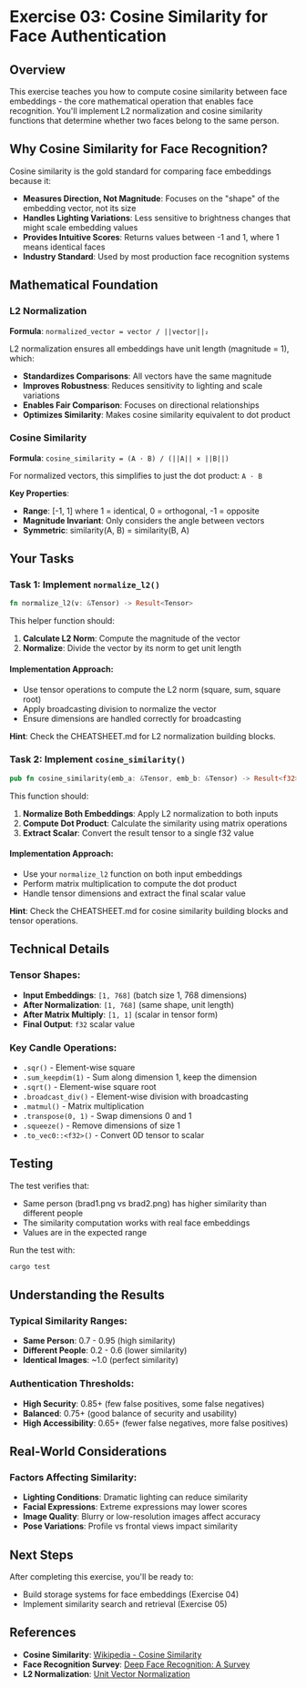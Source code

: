 # Exercise 03: Cosine Similarity for Face Authentication

## Overview

This exercise teaches you how to compute cosine similarity between face embeddings - the core mathematical operation that enables face recognition. You'll implement L2 normalization and cosine similarity functions that determine whether two faces belong to the same person.

## Why Cosine Similarity for Face Recognition?

Cosine similarity is the gold standard for comparing face embeddings because it:

- **Measures Direction, Not Magnitude**: Focuses on the "shape" of the embedding vector, not its size
- **Handles Lighting Variations**: Less sensitive to brightness changes that might scale embedding values
- **Provides Intuitive Scores**: Returns values between -1 and 1, where 1 means identical faces
- **Industry Standard**: Used by most production face recognition systems

## Mathematical Foundation

### L2 Normalization
**Formula**: `normalized_vector = vector / ||vector||₂`

L2 normalization ensures all embeddings have unit length (magnitude = 1), which:
- **Standardizes Comparisons**: All vectors have the same magnitude
- **Improves Robustness**: Reduces sensitivity to lighting and scale variations
- **Enables Fair Comparison**: Focuses on directional relationships
- **Optimizes Similarity**: Makes cosine similarity equivalent to dot product

### Cosine Similarity
**Formula**: `cosine_similarity = (A · B) / (||A|| × ||B||)`

For normalized vectors, this simplifies to just the dot product: `A · B`

**Key Properties**:
- **Range**: [-1, 1] where 1 = identical, 0 = orthogonal, -1 = opposite
- **Magnitude Invariant**: Only considers the angle between vectors
- **Symmetric**: similarity(A, B) = similarity(B, A)

## Your Tasks

### Task 1: Implement `normalize_l2()`

```rust
fn normalize_l2(v: &Tensor) -> Result<Tensor>
```

This helper function should:
1. **Calculate L2 Norm**: Compute the magnitude of the vector
2. **Normalize**: Divide the vector by its norm to get unit length

#### Implementation Approach:
- Use tensor operations to compute the L2 norm (square, sum, square root)
- Apply broadcasting division to normalize the vector
- Ensure dimensions are handled correctly for broadcasting

**Hint**: Check the CHEATSHEET.md for L2 normalization building blocks.

### Task 2: Implement `cosine_similarity()`

```rust
pub fn cosine_similarity(emb_a: &Tensor, emb_b: &Tensor) -> Result<f32>
```

This function should:
1. **Normalize Both Embeddings**: Apply L2 normalization to both inputs
2. **Compute Dot Product**: Calculate the similarity using matrix operations
3. **Extract Scalar**: Convert the result tensor to a single f32 value

#### Implementation Approach:
- Use your `normalize_l2` function on both input embeddings
- Perform matrix multiplication to compute the dot product
- Handle tensor dimensions and extract the final scalar value

**Hint**: Check the CHEATSHEET.md for cosine similarity building blocks and tensor operations.

## Technical Details

### Tensor Shapes:
- **Input Embeddings**: `[1, 768]` (batch size 1, 768 dimensions)
- **After Normalization**: `[1, 768]` (same shape, unit length)
- **After Matrix Multiply**: `[1, 1]` (scalar in tensor form)
- **Final Output**: `f32` scalar value

### Key Candle Operations:
- `.sqr()` - Element-wise square
- `.sum_keepdim(1)` - Sum along dimension 1, keep the dimension
- `.sqrt()` - Element-wise square root
- `.broadcast_div()` - Element-wise division with broadcasting
- `.matmul()` - Matrix multiplication
- `.transpose(0, 1)` - Swap dimensions 0 and 1
- `.squeeze()` - Remove dimensions of size 1
- `.to_vec0::<f32>()` - Convert 0D tensor to scalar

## Testing

The test verifies that:
- Same person (brad1.png vs brad2.png) has higher similarity than different people
- The similarity computation works with real face embeddings
- Values are in the expected range

Run the test with:
```bash
cargo test
```

## Understanding the Results

### Typical Similarity Ranges:
- **Same Person**: 0.7 - 0.95 (high similarity)
- **Different People**: 0.2 - 0.6 (lower similarity)
- **Identical Images**: ~1.0 (perfect similarity)

### Authentication Thresholds:
- **High Security**: 0.85+ (few false positives, some false negatives)
- **Balanced**: 0.75+ (good balance of security and usability)
- **High Accessibility**: 0.65+ (fewer false negatives, more false positives)

## Real-World Considerations

### Factors Affecting Similarity:
- **Lighting Conditions**: Dramatic lighting can reduce similarity
- **Facial Expressions**: Extreme expressions may lower scores
- **Image Quality**: Blurry or low-resolution images affect accuracy
- **Pose Variations**: Profile vs frontal views impact similarity

## Next Steps

After completing this exercise, you'll be ready to:
- Build storage systems for face embeddings (Exercise 04)
- Implement similarity search and retrieval (Exercise 05)

## References

- **Cosine Similarity**: [Wikipedia - Cosine Similarity](https://en.wikipedia.org/wiki/Cosine_similarity)
- **Face Recognition Survey**: [Deep Face Recognition: A Survey](https://arxiv.org/abs/1804.06655)
- **L2 Normalization**: [Unit Vector Normalization](https://en.wikipedia.org/wiki/Unit_vector)
